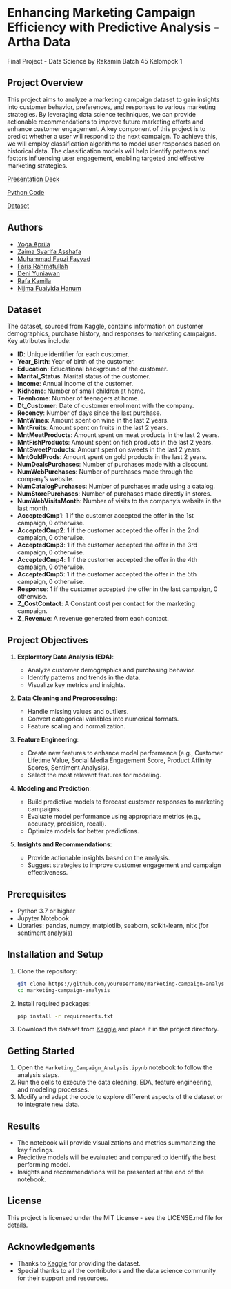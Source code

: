 # Enhancing Marketing Campaign Efficiency with Predictive Analysis - Artha Data
Final Project - Data Science by Rakamin Batch 45 Kelompok 1

## Project Overview

This project aims to analyze a marketing campaign dataset to gain insights into customer behavior, preferences, and responses to various marketing strategies. By leveraging data science techniques, we can provide actionable recommendations to improve future marketing efforts and enhance customer engagement. A key component of this project is to predict whether a user will respond to the next campaign. To achieve this, we will employ classification algorithms to model user responses based on historical data. The classification models will help identify patterns and factors influencing user engagement, enabling targeted and effective marketing strategies.

[Presentation Deck](https://www.canva.com/design/DAGPzT7HOxg/VDS9PvXAomA9rX9XCObhHA/view?utm_content=DAGPzT7HOxg&utm_campaign=designshare&utm_medium=link&utm_source=editor)

[Python Code](https://colab.research.google.com/drive/1yWnKtmnUMcwZH5qUr3AX2EQptPsRBNoX?authuser=1#scrollTo=p5f556-OmpR_)

[Dataset](https://www.kaggle.com/datasets/rodsaldanha/arketing-campaign/data)

## Authors
 
- [Yoga Aprila](link)
- [Zaima Syarifa Asshafa](link)
- [Muhammad Fauzi Fayyad](link)
- [Faris Rahmatullah](link)
- [Deni Yuniawan](link)
- [Rafa Kamila](link)
- [Nijma Fuaiyida Hanum](link)

## Dataset

The dataset, sourced from Kaggle, contains information on customer demographics, purchase history, and responses to marketing campaigns. Key attributes include:

- **ID**: Unique identifier for each customer.
- **Year_Birth**: Year of birth of the customer.
- **Education**: Educational background of the customer.
- **Marital_Status**: Marital status of the customer.
- **Income**: Annual income of the customer.
- **Kidhome**: Number of small children at home.
- **Teenhome**: Number of teenagers at home.
- **Dt_Customer**: Date of customer enrollment with the company.
- **Recency**: Number of days since the last purchase.
- **MntWines**: Amount spent on wine in the last 2 years.
- **MntFruits**: Amount spent on fruits in the last 2 years.
- **MntMeatProducts**: Amount spent on meat products in the last 2 years.
- **MntFishProducts**: Amount spent on fish products in the last 2 years.
- **MntSweetProducts**: Amount spent on sweets in the last 2 years.
- **MntGoldProds**: Amount spent on gold products in the last 2 years.
- **NumDealsPurchases**: Number of purchases made with a discount.
- **NumWebPurchases**: Number of purchases made through the company’s website.
- **NumCatalogPurchases**: Number of purchases made using a catalog.
- **NumStorePurchases**: Number of purchases made directly in stores.
- **NumWebVisitsMonth**: Number of visits to the company’s website in the last month.
- **AcceptedCmp1**: 1 if the customer accepted the offer in the 1st campaign, 0 otherwise.
- **AcceptedCmp2**: 1 if the customer accepted the offer in the 2nd campaign, 0 otherwise.
- **AcceptedCmp3**: 1 if the customer accepted the offer in the 3rd campaign, 0 otherwise.
- **AcceptedCmp4**: 1 if the customer accepted the offer in the 4th campaign, 0 otherwise.
- **AcceptedCmp5**: 1 if the customer accepted the offer in the 5th campaign, 0 otherwise.
- **Response**: 1 if the customer accepted the offer in the last campaign, 0 otherwise.
- **Z_CostContact**: A Constant cost per contact for the marketing campaign.
- **Z_Revenue**: A revenue generated from each contact.

## Project Objectives

1. **Exploratory Data Analysis (EDA)**:
   - Analyze customer demographics and purchasing behavior.
   - Identify patterns and trends in the data.
   - Visualize key metrics and insights.
     
2. **Data Cleaning and Preprocessing**:
   - Handle missing values and outliers.
   - Convert categorical variables into numerical formats.
   - Feature scaling and normalization.

3. **Feature Engineering**:
   - Create new features to enhance model performance (e.g., Customer Lifetime Value, Social Media Engagement Score, Product Affinity Scores, Sentiment Analysis).
   - Select the most relevant features for modeling.

4. **Modeling and Prediction**:
   - Build predictive models to forecast customer responses to marketing campaigns.
   - Evaluate model performance using appropriate metrics (e.g., accuracy, precision, recall).
   - Optimize models for better predictions.

5. **Insights and Recommendations**:
   - Provide actionable insights based on the analysis.
   - Suggest strategies to improve customer engagement and campaign effectiveness.

## Prerequisites

- Python 3.7 or higher
- Jupyter Notebook
- Libraries: pandas, numpy, matplotlib, seaborn, scikit-learn, nltk (for sentiment analysis)

## Installation and Setup

1. Clone the repository:
    ```bash
    git clone https://github.com/yourusername/marketing-campaign-analysis.git
    cd marketing-campaign-analysis
    ```

2. Install required packages:
    ```bash
    pip install -r requirements.txt
    ```

3. Download the dataset from [Kaggle](https://www.kaggle.com/datasets/rodsaldanha/arketing-campaign/data) and place it in the project directory.

## Getting Started

1. Open the `Marketing_Campaign_Analysis.ipynb` notebook to follow the analysis steps.
2. Run the cells to execute the data cleaning, EDA, feature engineering, and modeling processes.
3. Modify and adapt the code to explore different aspects of the dataset or to integrate new data.

## Results

- The notebook will provide visualizations and metrics summarizing the key findings.
- Predictive models will be evaluated and compared to identify the best performing model.
- Insights and recommendations will be presented at the end of the notebook.

## License

This project is licensed under the MIT License - see the LICENSE.md file for details.

## Acknowledgements

- Thanks to [Kaggle](https://www.kaggle.com/datasets/rodsaldanha/arketing-campaign/data) for providing the dataset.
- Special thanks to all the contributors and the data science community for their support and resources.
